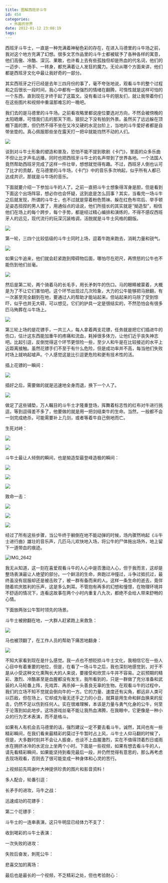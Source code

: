 ```yaml
---
title: 图解西班牙斗牛
id: 454
categories:
  - 外面的世界
date: 2012-01-12 23:08:19
tags:
---
```


西班牙斗牛士，一直是一种充满着神秘色彩的存在，在进入马德里的斗牛场之前，我对这个地方充满了幻想。很多文艺作品里的斗牛士都被赋予了各种各样的寓意，他们高傲、冷酷、深沉、果敢，也许看上去有些孤独但却是热血的代名词，他们的一迈步、一扬手、一转身，都充满着让人发狂的魔力。无论从哪个方面来讲，他们都是西班牙文化中最让我好奇的一部分。

其实西班牙之行已经是去年三四月份的事了，毫不夸张地说，观看斗牛的整个过程和之后很长一段时间，我心中都有一股强烈的情绪在翻腾，可惰性就是这样可怕的一个东西，直到现在才终于起了这篇文。没有看过斗牛的朋友们，就让我带着你们在这些图片和视频中重温那难忘的一晚吧。

我们去的是马德里的斗牛场。之前看攻略里都说座位要选对方向，不然会被傍晚的太阳晒爆，可惜我们去的那天下雨，狼狈之下没有拍到外景。虽然买了远远躲在顶棚下面的票，但仍然不得不坐在又冷又硬的水泥台阶上，当地的斗牛爱好者都是自带坐垫的。真心佩服那些坐在露天打一把伞就能岿然不动的人们。

![](/images/2011/12/IMG_2595.jpg)

谈到对斗牛士形象的塑造和普及，恐怕不能不提到歌剧《卡门》，里面的众多乐曲不但让比才声名远播，同时也把西班牙斗牛士的名声带到了世界各地。一个法国人竟然帮助西班牙完成了这样一件壮举，想想就觉得有趣。不过，西班牙人倒也认可了比才的贡献，在马德里的斗牛场，《卡门》中的音乐多次响起，似乎所有人都已达成共识，那就是斗牛场的音乐。

下面就要介绍一下参加斗牛的人了。之前一直把斗牛士想象得浑身是胆，但是看到下面这个出场阵容，想必你也会怀疑，这到底是怎么回事？其实，当看完一场斗牛之后就发现，所谓的斗牛士，也不过就是穿着粉色筒袜、躲在红色布帘后、举手顿足姿态扭捏的男人罢了，用通俗点的话说，他们所擅长的其实就是“拗造型”，相信他们在场上的每个跨步，每个手势，都是经过精心编排和演练的，不得不感叹西班牙人的远见，现代流行的玩深沉装格调，活脱就是斗牛士风格的翻版。

![](/images/2011/12/IMG_25971.jpg)

第一轮，三四个比较低级的斗牛士同时上场，逗着牛跑来跑去，消耗力量和锐气。

![](/images/2011/12/IMG_26121.jpg)

如果公牛追来，他们就会赶紧跑到障碍物后面，哪怕尽在咫尺，再愤怒的公牛也不能伤到他们丝毫。

![](/images/2012/01/IMG_2608.jpg)

然后是第二轮，两个骑着马的长毛手，用长矛刺牛的伤口。马的眼睛被蒙着，大概是为了不让它们害怕吧。这个环节出现过几次险象，大力的公牛能够把马掀翻，有一次甚至完全翻到在地，要通过人的帮助才能站起来。但站起来的马除了受到惊吓，似乎也并无大碍，可以想见，它们的护具一定是很结实的，不然恐怕会有很多匹马殉葬在斗牛场上。

![](/images/2011/12/IMG_26131.jpg)

第三轮上场的是花镖手，一共三人，每人拿着两支花镖，任务就是把它们插进牛的伤口，估计这东西能加重牛的疼痛和流血，耗掉很多体力，让他们近乎丧失神志吧。比起引逗，反倒觉得这个环节更惊险一些，至少人和牛是在比较接近的水平上近距离接触。虽然花镖手们不至于有什么危险，但是成功率并不高，每当他们失败时场上就响起嘘声。个人感觉这是比引逗更危险和更有技术性的活。

插上花镖的一瞬间：

![](/images/2011/12/IMG_2680.jpg)

插好之后，需要做的就是迅速地全身而退，换下一个人了。

![](/images/2011/12/IMG_26781.jpg)

做足了这些铺垫，万人瞩目的斗牛士才隆重登场，挥舞着标志性的红布对牛进行挑逗，等到逗得差不多了，他要做的就是用一把剑结束牛的生命。当然，一般都不会一剑完成绝杀，可能需要补上几剑，或者等着牛自己倒地而亡。

生死对峙：

![](/images/2011/12/IMG_26561.jpg)

![](/images/2011/12/IMG_2701.jpg)

斗牛士最让人倾倒的瞬间，也是拗造型最登峰造极的瞬间：

![](/images/2011/12/IMG_26651.jpg)

![](/images/2011/12/IMG_2683.jpg)

![](/images/2011/12/IMG_2694.jpg)

致命一击：

![](/images/2011/12/IMG_2687.jpg)

![](/images/2011/12/IMG_2689.jpg)

![](/images/2011/12/IMG_2692.jpg)

经过了所有这些步骤，当公牛终于躺倒在地不能动弹的时候，场内骤然响起《斗牛士进行曲》雄壮的音乐声，几匹马儿欢快地入场，将公牛的尸体拖出场外，地上留下一道带血的痕迹。

![](http://lithilda.info/wp-content/uploads/2011/12/IMG_26421.jpg "IMG_2642")

我无从知道，这一刻在喜爱观看斗牛的人心中是否激动人心，但于我而言，这却是整场表演最让人绝望的部分。一个鲜活的生命，奔跑过冲撞过，斗争过抵抗过，最终虽没有屈服却还是被击败了，被一群有备而来的人。这样一条生命的逝去，竟伴随着欢庆胜利的乐声，这是多么刺耳。不管抱有再多的幻想和憧憬，在物理环境并不舒适的情况下，连看这故事在两个小时内重复八九次，都绝不会给人带来舒畅的心情。

下面放两张公牛暂时领先的场景。

斗牛士被掀翻在地，一大群人赶紧跑上来救急：

![](/images/2011/12/IMG_2696.jpg)

马也被顶翻了，在工作人员的帮助下痛苦地翻身：

![](/images/2011/12/IMG_2705.jpg)

不知大家看到现在是什么感觉。我一点也不想贬损斗牛士文化，我相信它在一些人心目中有着重要的地位，但是，在看了一场斗牛之后，我也深刻地感觉到，对于不是从小受这种文化熏陶长大的人来说，要接受和欣赏斗牛并不容易。之前预期的精彩、激烈、冷酷甚至是血腥都没有发生，我所看到的，只是一群做了充分准备和武装的人马轮番上阵，先戏弄、再杀掉一头善良无辜的生物。在观看斗牛的过程中，我们的立场不知不觉就会倒向牛的一方。它的力量、速度还有尖角，都远非人类可以匹敌，但在场上，它却成为毫无还手之力的小丑，就算是用生命和鲜血换来的反击，仍然不足以伤到任何人。实在很难理解，本该是力量与勇气化身的公牛，何至于沦落到如此地步。这场游戏丝毫不能让我热血沸腾，在我眼中，它更像是一种小众的行为艺术表演，而不是格斗。

如果有人有机会去马德里的话，强烈建议一定不要去看斗牛。诚然，其间也有一些精彩瞬间，在我们看来最精彩的莫过于牛暂时占上风，斗牛士人仰马翻的时候了，但是，大多数时刻并不会让人振奋，也谈不上血腥激烈，实在不值得顶着烈日或雨水在拥挤冰冷的水泥台上坐两个小时。下面是一些视频，如果有想去看斗牛的人，请先看精彩瞬间，如果能坚持到看完最后一段，并仍然觉得有意思的，那么再考虑去现场观看，否则去了很可能变成一种身体和心灵的苦行。

上视频前先鸣谢叶大神提供珍贵的图片和影音资料！

多人配合，轮番引逗：


长矛手的进攻，马牛之战：


迅速成功的花镖手：


第二个花镖手：

斗牛士的一连串表演，这只牛明显已经体力不支了：


收到喝彩的斗牛士表演：


一次失败的进攻：

失败后奋发，刺死公牛：


悲喜交加的离场：


最后也是最长的一个视频，不乏精彩之处，但也考验耐心：

